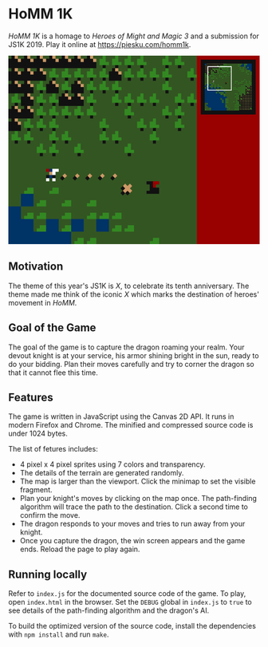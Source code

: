 # HoMM 1K

_HoMM 1K_ is a homage to _Heroes of Might and Magic 3_ and a submission for
JS1K 2019. Play it online at https://piesku.com/homm1k.

![](screenshot.png)

## Motivation

The theme of this year's JS1K is _X_, to celebrate its tenth anniversary. The
theme made me think of the iconic _X_ which marks the destination of heroes'
movement in _HoMM_.

## Goal of the Game

The goal of the game is to capture the dragon roaming your realm. Your devout
knight is at your service, his armor shining bright in the sun, ready to do
your bidding. Plan their moves carefully and try to corner the dragon so that
it cannot flee this time.

## Features

The game is written in JavaScript using the Canvas 2D API. It runs in modern
Firefox and Chrome. The minified and compressed source code is under 1024
bytes.

The list of fetures includes:

  - 4 pixel x 4 pixel sprites using 7 colors and transparency.
  - The details of the terrain are generated randomly.
  - The map is larger than the viewport. Click the minimap to set the visible
    fragment.
  - Plan your knight's moves by clicking on the map once. The path-finding
      algorithm will trace the path to the destination. Click a second time to
      confirm the move.
  - The dragon responds to your moves and tries to run away from your knight.
  - Once you capture the dragon, the win screen appears and the game ends.
    Reload the page to play again.

## Running locally

Refer to `index.js` for the documented source code of the game. To play, open
`index.html` in the browser. Set the `DEBUG` global in `index.js` to `true` to
see details of the path-finding algorithm and the dragon's AI.

To build the optimized version of the source code, install the dependencies
with `npm install` and run `make`.
